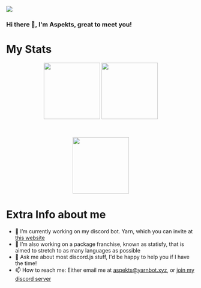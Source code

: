 ![](https://komarev.com/ghpvc/?username=aspekts&color=red)
### Hi there 👋, I'm Aspekts, great to meet you!
# My Stats
<p align="center">
<img height="150px" src="https://github-readme-stats.vercel.app/api?username=aspekts&hide_border=true&show_icons=true&count_private=true&bg_color=000000&theme=radical" />
 <img height="150px" src="https://github-readme-stats.vercel.app/api/wakatime/?username=aspekts&theme=radical" />
</p>

<br>

<p align="center">
    <img height="150px" src="https://github-readme-stats.vercel.app/api/top-langs/?username=aspekts&layout=compact&count_private=true&theme=radical"  />
</p>

# Extra Info about me
- 🔭 I’m currently working on my discord bot. Yarn, which you can invite at [this website](http://invite.yarnbot.xyz)
- 🌱 I’m also working on a package franchise, known as statisfy, that is aimed to stretch to as many languages as possible
- 💬 Ask me about most discord.js stuff, I'd be happy to help you if I have the time!
- 📫 How to reach me: Either email me at aspekts@yarnbot.xyz, or [join my discord server](https://discord.gg/GxGTHBC)

